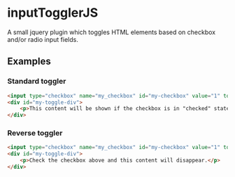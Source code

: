 # inputTogglerJS

A small jquery plugin which toggles HTML elements based on checkbox and/or radio input fields.

## Examples

### Standard toggler

```html
<input type="checkbox" name="my_checkbox" id="my-checkbox" value="1" toggle-id="my-toggle-div">
<div id="my-toggle-div">
	<p>This content will be shown if the checkbox is in "checked" state.</p>
</div>
```

### Reverse toggler

```html
<input type="checkbox" name="my_checkbox" id="my-checkbox" value="1" toggle-id="my-toggle-div" toggle-reverse="true">
<div id="my-toggle-div">
	<p>Check the checkbox above and this content will disappear.</p>
</div>
```